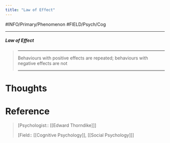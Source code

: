 ```yaml
---
title: "Law of Effect"
---
```



#INFO/Primary/Phenomenon  #FIELD/Psych/Cog 

---


##### Law of Effect
> ------------------------------------------------------------
> Behaviours with positive effects are repeated; behaviours with negative effects are not
>
> ------------------------------------------------------------

# Thoughts

# Reference


> [Psychologist:: [[Edward Thorndike]]]
> 
> [Field:: [[Cognitive Psychology]], [[Social Psychology]]]
